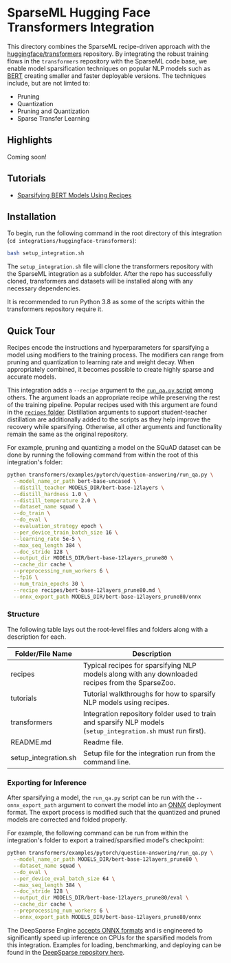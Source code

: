 <!--
Copyright (c) 2021 - present / Neuralmagic, Inc. All Rights Reserved.

Licensed under the Apache License, Version 2.0 (the "License");
you may not use this file except in compliance with the License.
You may obtain a copy of the License at

   http://www.apache.org/licenses/LICENSE-2.0

Unless required by applicable law or agreed to in writing,
software distributed under the License is distributed on an "AS IS" BASIS,
WITHOUT WARRANTIES OR CONDITIONS OF ANY KIND, either express or implied.
See the License for the specific language governing permissions and
limitations under the License.
-->

# SparseML Hugging Face Transformers Integration

This directory combines the SparseML recipe-driven approach with the
[huggingface/transformers](https://github.com/huggingface/transformers) repository.
By integrating the robust training flows in the `transformers` repository with the SparseML code base,
we enable model sparsification techniques on popular NLP models such as [BERT](https://arxiv.org/abs/1810.04805)
creating smaller and faster deployable versions.
The techniques include, but are not limted to:
- Pruning
- Quantization
- Pruning and Quantization
- Sparse Transfer Learning

## Highlights

Coming soon!

## Tutorials

- [Sparsifying BERT Models Using Recipes](https://github.com/neuralmagic/sparseml/blob/main/integrations/huggingface-transformers/tutorials/sparsifying_bert_using_recipes.md)

## Installation

To begin, run the following command in the root directory of this integration (`cd integrations/huggingface-transformers`):
```bash
bash setup_integration.sh
```

The `setup_integration.sh` file will clone the transformers repository with the SparseML integration as a subfolder.
After the repo has successfully cloned, transformers and datasets will be installed along with any necessary dependencies.

It is recommended to run Python 3.8 as some of the scripts within the transformers repository require it.

## Quick Tour

Recipes encode the instructions and hyperparameters for sparsifying a model using modifiers to the training process.
The modifiers can range from pruning and quantization to learning rate and weight decay.
When appropriately combined, it becomes possible to create highly sparse and accurate models.

This integration adds a `--recipe` argument to the [`run_qa.py` script](https://github.com/neuralmagic/transformers/blob/master/examples/pytorch/question-answering/run_qa.py) among others.
The argument loads an appropriate recipe while preserving the rest of the training pipeline.
Popular recipes used with this argument are found in the [`recipes` folder](./recipes).
Distillation arguments to support student-teacher distillation are additionally added to the scripts as they help improve the recovery while sparsifying.
Otherwise, all other arguments and functionality remain the same as the original repository.

For example, pruning and quantizing a model on the SQuAD dataset can be done by running the following command from within the root of this integration's folder:
```bash
python transformers/examples/pytorch/question-answering/run_qa.py \
  --model_name_or_path bert-base-uncased \
  --distill_teacher MODELS_DIR/bert-base-12layers \
  --distill_hardness 1.0 \
  --distill_temperature 2.0 \
  --dataset_name squad \
  --do_train \
  --do_eval \
  --evaluation_strategy epoch \
  --per_device_train_batch_size 16 \
  --learning_rate 5e-5 \
  --max_seq_length 384 \
  --doc_stride 128 \
  --output_dir MODELS_DIR/bert-base-12layers_prune80 \
  --cache_dir cache \
  --preprocessing_num_workers 6 \
  --fp16 \
  --num_train_epochs 30 \
  --recipe recipes/bert-base-12layers_prune80.md \
  --onnx_export_path MODELS_DIR/bert-base-12layers_prune80/onnx
```

### Structure

The following table lays out the root-level files and folders along with a description for each.

| Folder/File Name     | Description                                                                                                           |
|----------------------|-----------------------------------------------------------------------------------------------------------------------|
| recipes              | Typical recipes for sparsifying NLP models along with any downloaded recipes from the SparseZoo.                      |
| tutorials            | Tutorial walkthroughs for how to sparsify NLP models using recipes.                                                   |
| transformers         | Integration repository folder used to train and sparsify NLP models (`setup_integration.sh` must run first).            |
| README.md            | Readme file.                                                                                                          |
| setup_integration.sh | Setup file for the integration run from the command line.                                                             |

### Exporting for Inference

After sparsifying a model, the `run_qa.py` script can be run with the `--onnx_export_path` argument to convert the model into an [ONNX](https://onnx.ai/) deployment format.
The export process is modified such that the quantized and pruned models are corrected and folded properly.

For example, the following command can be run from within the integration's folder to export a trained/sparsified model's checkpoint:
```bash
python transformers/examples/pytorch/question-answering/run_qa.py \
  --model_name_or_path MODELS_DIR/bert-base-12layers_prune80 \
  --dataset_name squad \
  --do_eval \
  --per_device_eval_batch_size 64 \
  --max_seq_length 384 \
  --doc_stride 128 \
  --output_dir MODELS_DIR/bert-base-12layers_prune80/eval \
  --cache_dir cache \
  --preprocessing_num_workers 6 \
  --onnx_export_path MODELS_DIR/bert-base-12layers_prune80/onnx
```

The DeepSparse Engine [accepts ONNX formats](https://docs.neuralmagic.com/sparseml/source/onnx_export.html) and is engineered to significantly speed up inference on CPUs for the sparsified models from this integration.
Examples for loading, benchmarking, and deploying can be found in the [DeepSparse repository here](https://github.com/neuralmagic/deepsparse).
